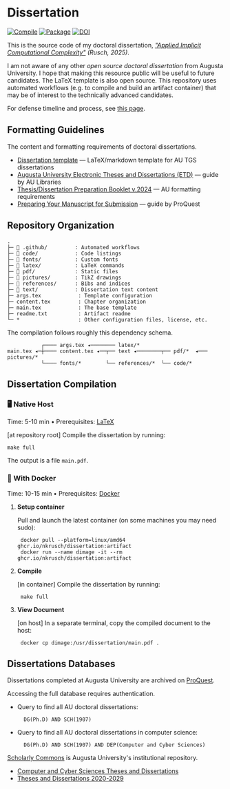 # Dissertation

[![Compile](https://github.com/nkrusch/thesis/actions/workflows/compile.yaml/badge.svg)](https://github.com/nkrusch/thesis/actions/workflows/compile.yaml)
[![Package](https://github.com/nkrusch/dissertation/actions/workflows/artifact.yaml/badge.svg)](https://github.com/nkrusch/dissertation/actions/workflows/artifact.yaml)
[![DOI](https://zenodo.org/badge/596231407.svg)](https://doi.org/10.5281/zenodo.17148077)

This is the source code of my doctoral dissertation, _["Applied Implicit Computational Complexity"](https://neea.pl/dissertation) (Rusch, 2025)_.

I am not aware of any other _open source doctoral dissertation_ from Augusta University.
I hope that making this resource public will be useful to future candidates.
The LaTeX template is also open source.
This repository uses automated workflows (e.g. to compile and build an artifact container) that may be of interest to the technically advanced candidates.

For defense timeline and process, see [this page](https://neea.pl/posts/defense#timeline--progress).

## Formatting Guidelines

The content and formatting requirements of doctoral dissertations.

* [Dissertation template](https://github.com/aubertc/au_ccs_dissertation_template/) — LaTeX/markdown template for AU TGS dissertations
* [Augusta University Electronic Theses and Dissertations (ETD)](https://guides.augusta.edu/etd) — guide by AU Libraries
* [Thesis/Dissertation Preparation Booklet v.2024](https://augustauniversity.app.box.com/s/vj0ygpy8tvyqmsbae8y0qp9767ta7jb9) — AU formatting requirements
* [Preparing Your Manuscript for Submission](https://about.proquest.com/globalassets/proquest/files/pdf-files/preparing-your-manuscript.pdf) — guide by ProQuest

## Repository Organization
 
    .
    ├─ 📁 .github/         : Automated workflows
    ├─ 📁 code/            : Code listings
    ├─ 📁 fonts/           : Custom fonts
    ├─ 📁 latex/           : LaTeX commands
    ├─ 📁 pdf/             : Static files
    ├─ 📁 pictures/        : TikZ drawings
    ├─ 📁 references/      : Bibs and indices
    ├─ 📁 text/            : Dissertation text content
    ├─ args.tex            : Template configuration
    ├─ content.tex         : Chapter organization
    ├─ main.tex            : The base template
    ├─ readme.txt          : Artifact readme
    └─ *                   : Other configuration files, license, etc.

The compilation follows roughly this dependency schema.
 
               ┌──── args.tex ◂──────── latex/*      
    main.tex ◂─┼──── content.tex ◂──┬── text ◂────────┬── pdf/*  ◂─── pictures/*      
               └──── fonts/*        └── references/*  └── code/*

## Dissertation Compilation

### 🖥️ Native Host

Time: 5-10 min &bull; Prerequisites: [LaTeX](https://www.latex-project.org/get/) 

[at repository root] Compile the dissertation by running:
    
    make full 

The output is a file `main.pdf`.

### 🐳 With Docker

Time: 10-15 min &bull; Prerequisites: [Docker](https://docs.docker.com/engine/install/)

1. **Setup container**
 
   Pull and launch the latest container (on some machines you may need sudo):
 
        docker pull --platform=linux/amd64 ghcr.io/nkrusch/dissertation:artifact
        docker run --name dimage -it --rm ghcr.io/nkrusch/dissertation:artifact  

2. **Compile** 

    [in container] Compile the dissertation by running:
    
        make full

3. **View Document**

    [on host] In a separate terminal, copy the compiled document to the host:
    
        docker cp dimage:/usr/dissertation/main.pdf .

## Dissertations Databases

Dissertations completed at Augusta University are archived on [ProQuest](https://www.proquest.com).

Accessing the full database requires authentication.

* Query to find all AU doctoral dissertations:

        DG(Ph.D) AND SCH(1907)

* Query to find all AU doctoral dissertations in computer science:

        DG(Ph.D) AND SCH(1907) AND DEP(Computer and Cyber Sciences)

[Scholarly Commons](https://scholarlycommons.augusta.edu/home) is Augusta University's institutional repository.

* [Computer and Cyber Sciences Theses and Dissertations](https://scholarlycommons.augusta.edu/collections/cdf0b4b7-90b3-4a35-97dd-022b804699b5/search)
* [Theses and Dissertations 2020-2029](https://scholarlycommons.augusta.edu/collections/d04fb25e-8940-44b0-857f-3d96d1ce84b8/search)


